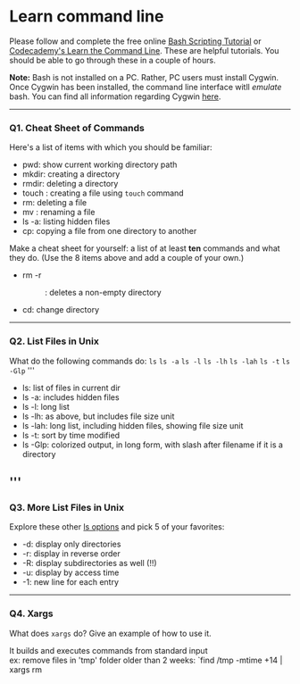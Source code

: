 # Learn command line

Please follow and complete the free online [Bash Scripting Tutorial](https://ryanstutorials.net/bash-scripting-tutorial/) or [Codecademy's Learn the Command Line](https://www.codecademy.com/learn/learn-the-command-line). These are helpful tutorials. You should be able to go through these in a couple of hours.

**Note:** Bash is not installed on a PC. Rather, PC users must install Cygwin. Once Cygwin has been installed, the command line interface witll _emulate_ bash. You can find all information regarding Cygwin [here](https://www.cygwin.com/).

---

### Q1.  Cheat Sheet of Commands

Here's a list of items with which you should be familiar:
* pwd: show current working directory path
* mkdir: creating a directory
* rmdir: deleting a directory
* touch <filename>: creating a file using `touch` command
* rm: deleting a file
* mv <old name> <new name>: renaming a file
* ls -a: listing hidden files
* cp: copying a file from one directory to another

Make a cheat sheet for yourself: a list of at least **ten** commands and what they do.  (Use the 8 items above and add a couple of your own.)
>>
* rm -r <dir>: deletes a non-empty directory
* cd: change directory

---

### Q2.  List Files in Unix

What do the following commands do:
`ls`
`ls -a`
`ls -l`
`ls -lh`
`ls -lah`
`ls -t`
`ls -Glp`
'''
>> 
- ls: list of files in current dir
- ls -a: includes hidden files
- ls -l: long list
- ls -lh: as above, but includes file size unit
- ls -lah: long list, including hidden files, showing file size unit
- ls -t: sort by time modified
- ls -Glp: colorized output, in long form, with slash after filename if it is a directory

'''
---

### Q3.  More List Files in Unix

Explore these other [ls options](http://www.techonthenet.com/unix/basic/ls.php) and pick 5 of your favorites:

>>
- -d: display only directories
- -r: display in reverse order
- -R: display subdirectories as well (!!)
- -u: display by access time
- -1: new line for each entry

---

### Q4.  Xargs

What does `xargs` do? Give an example of how to use it.

>> 
It builds and executes commands from standard input\
ex: remove files in 'tmp' folder older than 2 weeks: 
`find /tmp -mtime +14 | xargs rm
